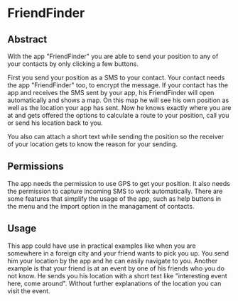 # FriendFinder

## Abstract

With the app "FriendFinder" you are able to send your position to any of your contacts by only clicking a few buttons.

First you send your position as a SMS to your contact. Your contact needs the app "FriendFinder" too, to encrypt the message. If your contact has the app and receives the SMS sent by your app, his FriendFinder will open automatically and shows a map. On this map he will see his own position as well as the location your app has sent. Now he knows exactly where you are at and gets offered the options to calculate a route to your position, call you or send his location back to you.

You also can attach a short text while sending the position so the receiver of your location gets to know the reason for your sending.

## Permissions

The app needs the permission to use GPS to get your position. It also needs the permission to capture incoming SMS to work automatically. There are some features that simplify the usage of the app, such as help buttons in the menu and the import option in the managament of contacts.

## Usage

This app could have use in practical examples like when you are somewhere in a foreign city and your friend wants to pick you up. You send him your location by the app and he can easily navigate to you. Another example is that your friend is at an event by one of his friends who you do not know. He sends you his location with a short text like "interesting event here, come around". Without further explanations of the location you can visit the event.
